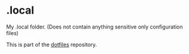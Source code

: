 # .local

My .local folder. (Does not contain anything sensitive only configuration files)

This is part of the [dotfiles](https://github.com/0x4248/dotfiles) repository.